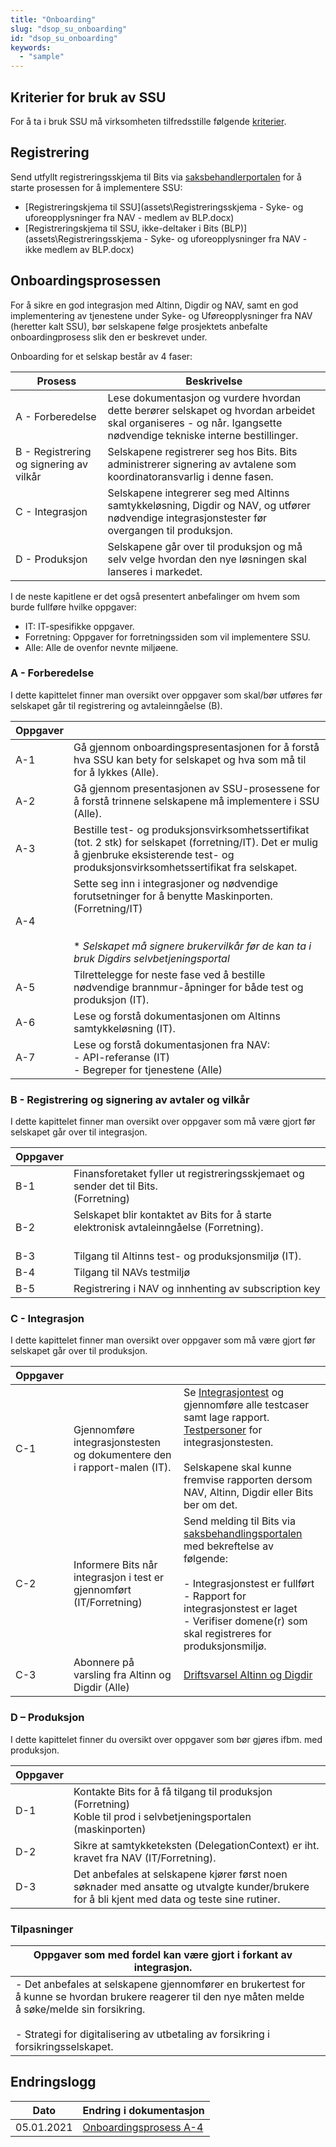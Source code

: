 ```yaml
---
title: "Onboarding"
slug: "dsop_su_onboarding"
id: "dsop_su_onboarding"
keywords:
  - "sample"
---
```


## Kriterier for bruk av SSU
For å ta i bruk SSU må virksomheten tilfredsstille følgende [kriterier](https://dokumentasjon.dsop.no/dsop_su_om.html#kriterier-for-bruk-av-ssu).

## Registrering
Send utfyllt registreringsskjema til Bits via [saksbehandlerportalen](https://online3.superoffice.com/Cust28770/CS/scripts/customer.fcgi) for å starte prosessen for å implementere SSU:
* [Registreringskjema til SSU](assets\Registreringsskjema - Syke- og uforeopplysninger fra NAV - medlem av BLP.docx)
* [Registreringskjema til SSU, ikke-deltaker i Bits (BLP)](assets\Registreringsskjema - Syke- og uforeopplysninger fra NAV - ikke medlem av BLP.docx)

## Onboardingsprosessen
For å sikre en god integrasjon med Altinn, Digdir og NAV, samt en god implementering av tjenestene under Syke- og Uføreopplysninger fra NAV (heretter kalt SSU), bør selskapene følge prosjektets anbefalte onboardingprosess slik den er beskrevet under.

Onboarding for et selskap består av 4 faser:

|Prosess					|Beskrivelse					|
|-----|-----|
|A - Forberedelse					| Lese dokumentasjon og vurdere hvordan dette berører selskapet og hvordan arbeidet skal organiseres - og når. Igangsette nødvendige tekniske interne bestillinger.|
|B - Registrering og signering av vilkår				|Selskapene registrerer seg hos Bits. Bits administrerer signering av avtalene som koordinatoransvarlig i denne fasen.|
|C - Integrasjon					|Selskapene integrerer seg med Altinns samtykkeløsning, Digdir og NAV, og utfører nødvendige integrasjonstester før overgangen til produksjon.|
|D - Produksjon					|Selskapene går over til produksjon og må selv velge hvordan den nye løsningen skal lanseres i markedet.



I de neste kapitlene er det også presentert anbefalinger om hvem som burde fullføre hvilke oppgaver:
* IT: IT-spesifikke oppgaver.
* Forretning: Oppgaver for forretningssiden som vil implementere SSU.
* Alle: Alle de ovenfor nevnte miljøene.


### A - Forberedelse
I dette kapittelet finner man oversikt over oppgaver som skal/bør utføres før selskapet går til registrering og avtaleinngåelse (B).

| Oppgaver     |     |
|------------|------|
|A-1             |Gå gjennom onboardingspresentasjonen for å forstå hva SSU kan bety for selskapet og hva som må til for å lykkes (Alle).|[Presentasjon til SSU](assets/SSUPresentasjon.pdf)|
|A-2             |Gå gjennom presentasjonen av SSU-prosessene for å forstå trinnene selskapene må implementere i SSU (Alle).| [Introduksjon til prosessen](assets/SSU_Introduksjon_til_prosessene.pdf)|
|A-3             |Bestille test- og produksjonsvirksomhetssertifikat (tot. 2 stk) for selskapet (forretning/IT). Det er mulig å gjenbruke eksisterende test- og produksjonsvirksomhetssertifikat fra selskapet.| Selskapet må ha gyldig test- og produksjonsvirksomhetssertifikat fra enten:<br> [Buypass](https://www.buypass.no/produkter/virksomhetssertifikat-esegl#oversikt-VID) <br> eller <br> [Commfides](https://www.commfides.com/commfides-virksomhetssertifikat/)<br><br>[Les mer om virksomhetssertifikat her.](https://www.bits.no/document/bits-buypass-commfides-business-certificates-an-introduction/)|
|A-4             |Sette seg inn i integrasjoner og nødvendige forutsetninger for å benytte Maskinporten. (Forretning/IT)<br><br><br> * *Selskapet må signere brukervilkår før de kan ta i bruk Digdirs selvbetjeningsportal*| Maskinporten brukes til å autentisere Selskapet og autorisere tilgang til NAV sine API'er.<br> [Ta i bruk maskinporten](https://docs.digdir.no/docs/Maskinporten/maskinporten_sjolvbetjening_web#opprette-bruker) <br><br> [Signering private brukervilkår](https://samarbeid.digdir.no/maskinporten/bruksvilkar-private-kunder-i-maskinporten/73)  <br><br> [API Spesifikasjon Maskinporten](https://docs.digdir.no/docs/Maskinporten/maskinporten_guide_apikonsument) <br> Selskapene skal benytte TEST miljø. URLer og andre parameter finner du under [Metadata](https://docs.digdir.no/docs/Maskinporten/maskinporten_func_wellknown)|
|A-5             |Tilrettelegge for neste fase ved å bestille nødvendige brannmur-åpninger for både test og produksjon (IT).|Dette er selskap-intern bestilling.|
|A-6             |Lese og forstå dokumentasjonen om Altinns samtykkeløsning (IT).|Se [Altinns Samtykkeløsning](https://altinn.github.io/docs/utviklingsguider/samtykke/datakonsument/be-om-samtykke/#integrere-seg-mot-ny-samtykkel%C3%B8sning/) <br><br> Informasjon [Kom igang med REST API](https://altinn.github.io/docs/api/rest/kom-i-gang/#autentisering)|
|A-7             |Lese og forstå dokumentasjonen fra NAV: <br> - API-referanse (IT)<br> - Begreper for tjenestene (Alle)| Se [NAV API Portal](https://api-portal.nav.no/)<br><br> Tjenesten har følgende API'er: <br> AAP:<br> - [Vedtaksliste](https://api-portal.nav.no/docs/services/nav-arbeid-v1-aap/operations/finnVedtakListe)<br> - [Meldekort](https://api-portal.nav.no/docs/services/nav-arbeid-v1-aap/operations/finnMeldekortListe?)<br><br> [Uføretrygd](https://api-portal.nav.no/docs/services/nav-helse-v1-uforeopplysninger/operations/getUforedataUsingGET)



### B - Registrering og signering av avtaler og vilkår
I dette kapittelet finner man oversikt over oppgaver som må være gjort før selskapet går over til integrasjon.

| Oppgaver    |     |
|----------|-------|
|B-1              |Finansforetaket fyller ut registreringsskjemaet og sender det til Bits. <br> (Forretning) | - Registreringskjema sendes til Bits via [saksbehandlerportalen](https://online3.superoffice.com/Cust28770/CS/scripts/customer.fcgi) <br><br> - Bits verifiserer innholdet i skjemaet,registrerer og behandler søknaden.
|B-2              |Selskapet blir kontaktet av Bits for å starte elektronisk avtaleinngåelse (Forretning). <br><br> | Nødvendig for å kobles til NAV og kunne hente data. <br> Signering gjøres via Verified.
|B-3              |Tilgang til Altinns test- og produksjonsmiljø (IT).|Bits bestiller API-nøklene på vegne av finansforetaket, og Altinn sender nøklene direkte til foretaket. API-nøklene er nødvendig for å kunne benytte samtykkeløsningen.|
|B-4			  |Tilgang til NAVs testmiljø |Når avtalene er signert bestiller Bits tilgang til NAVs testmiljø og sender bekreftelse til selskapet når tilgangen er opprettet.
|B-5				|Registrering i NAV og innhenting av subscription key|[API portal](https://api-portal.nav.no/)<br>Følg stegene for opprettelse av abonnement.


### C - Integrasjon
I dette kapittelet finner man oversikt over oppgaver som må være gjort før selskapet går over til produksjon.

|Oppgaver| 		|	|
|-----|---|-----|
|C-1             	|Gjennomføre integrasjonstesten og dokumentere den i rapport-malen (IT).| Se [Integrasjontest](https://dokumentasjon.dsop.no/dsop_su_integrasjontest.html) og gjennomføre alle testcaser samt lage rapport. [Testpersoner](https://dokumentasjon.dsop.no/dsop_su_integrasjontest.html#testbrukere) for integrasjonstesten. <br> <br> Selskapene skal kunne fremvise rapporten dersom NAV, Altinn, Digdir eller Bits ber om det.|
|C-2				|Informere Bits når integrasjon i test er gjennomført (IT/Forretning)| Send melding til Bits via [saksbehandlingsportalen](https://online3.superoffice.com/Cust28770/CS/scripts/customer.fcgi) med bekreftelse av følgende: <br><br> - Integrasjonstest er fullført <br> - Rapport for integrasjonstest er laget <br> - Verifiser domene(r) som skal registreres for produksjonsmiljø.
|C-3				|Abonnere på varsling fra Altinn og Digdir (Alle)| [Driftsvarsel Altinn og Digdir](https://status.digdir.no/) 


### D – Produksjon	 
I dette kapittelet finner du oversikt over oppgaver som bør gjøres ifbm. med produksjon.

|Oppgaver| 			|
|--------|-----		|
|D-1             	|Kontakte Bits for å få tilgang til produksjon (Forretning) <br> Koble til prod i selvbetjeningsportalen (maskinporten)| (Teknisk) Se [C-2](https://dokumentasjon.dsop.no/dsop_su_onboarding.html#c-integrasjon) <br><br> [Selvbetjeningsportalen](https://docs.digdir.no/maskinporten_sjolvbetjening_web.html#tilgang-i-produksjonsmilj%C3%B8)
|D-2             	|Sikre at samtykketeksten (DelegationContext) er iht. kravet fra NAV (IT/Forretning).| Integrere seg mot [Samtykkeløsningen](https://altinn.github.io/docs/utviklingsguider/samtykke/datakonsument/be-om-samtykke/#integrere-seg-mot-ny-samtykkeløsning) <br> <br> se [NAVs Samtykke URL parametere](https://api-portal.nav.no/integrasjonsguide/altinn)|
|D-3             	|Det anbefales at selskapene kjører først noen søknader med ansatte og utvalgte kunder/brukere for å bli kjent med data og teste sine rutiner.| Varigheten på denne fasen er avhengig av både volum (som er nødvendig for å teste/verifisere den nye prosessen) og behandlingskompleksiteten selskapene har valgt. |


### Tilpasninger

| Oppgaver som med fordel kan være gjort i forkant av integrasjon.|		|
|-----|------|
| - Det anbefales at selskapene gjennomfører en brukertest for å kunne se hvordan brukere reagerer til den nye måten melde å søke/melde sin forsikring.<br><br> - Strategi for digitalisering av utbetaling av forsikring i forsikringsselskapet.|


## Endringslogg

| Dato         | Endring i dokumentasjon   |
|-------------| ------------------------|
|  05.01.2021 |[Onboardingsprosess A-4](https://dokumentasjon.dsop.no/dsop_su_onboarding.html#a-forberedelse) |
